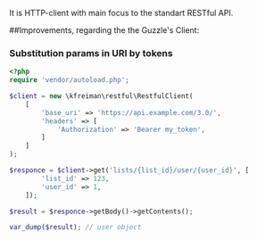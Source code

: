 It is HTTP-client with main focus to the standart RESTful API.

##Improvements, regarding the the Guzzle's Client:

### Substitution params in URI by tokens
```php
<?php
require 'vendor/autoload.php';

$client = new \kfreiman\restful\RestfulClient(
    [
        'base_uri' => 'https://api.example.com/3.0/',
        'headers' => [
            'Authorization' => 'Bearer my_token',
        ]
    ]
);

$responce = $client->get('lists/{list_id}/user/{user_id}', [
        'list_id' => 123,
        'user_id' => 1,
    ]);

$result = $responce->getBody()->getContents();

var_dump($result); // user object

```
